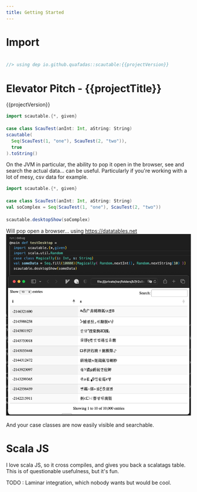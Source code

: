 ```yaml
---
title: Getting Started
---
```


# Import

```scala

//> using dep io.github.quafadas::scautable:{{projectVersion}}

```

# Elevator Pitch - {{projectTitle}}

{{projectVersion}}

```scala mdoc
import scautable.{*, given}

case class ScauTest(anInt: Int, aString: String)
scautable(
  Seq(ScauTest(1, "one"), ScauTest(2, "two")),
  true
).toString()
```

On the JVM in particular, the ability to pop it open in the browser, see and search the actual data... can be useful. Particularly if you're working with a lot of mesy, csv data for example.

```scala
import scautable.{*, given}

case class ScauTest(anInt: Int, aString: String)
val soComplex = Seq(ScauTest(1, "one"), ScauTest(2, "two"))

scautable.desktopShow(soComplex)
```
Will pop open a browser... using https://datatables.net
![desktop](../_assets/desktop.png)

And your case classes are now easily visible and searchable.

# Scala JS

I love scala JS, so it cross compiles, and gives you back a scalatags table. This is of questionable usefulness, but it's fun.

TODO : Laminar integration, which nobody wants but would be cool.